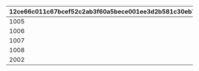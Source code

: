 |12ce66c011c67bcef52c2ab3f60a5bece001ee3d2b581c30eb75687b61b63460|00a5cc7971a311329b9a145491ceb5e895b6d88af74dc475d5df5818fbba8728|6897ba1b885ea6b19f8158749c7c1183af4fba734a0ed88ef3cbffb2b070b5d8|e7d2f4d36773aa9f4ec4709236374cb6b92ea8ff48dfa8c8ddcbcd3f1563d47d|59d8340a0fefb537f5c288618b52c092f7a7050a41281f42bcb19d02dcec8ba4|ea447b1f107c769a1de58ea25be5fcb4eaeca9181c75788d0d1fc967868cd0b3|f929802675fc4e528fc0889bf497d483bb3267a697b7829eb0dc7409b882f4d9|ebec80d32cb0c9f076af5cb00122077f16d1360fe9ac6bf9b4ab74aa11366d10|02e28a3a4465c174e201f1066fc109b8ee94e37b5ad8b2c352ff683cc2014755|63a9014676d470c4f62853d78b216399fc506d685dfe0e1a9c73fac788cf9056|19fefd7564899f1df0efabff39b5198235025d87f5b67671e906063d97c6ed81|da62012a0efc784d5be58944f8fa50e95dfa75c164e18848441975943655e077|5e521a7c9808fc0cf8808f02c946aa494ec80beacbb6194842e69ba9d07e76b3|9d45ac9281fb0f4dea2c5f72af6c9cd902c36c1eb451f039147fe8fe31c4d0b2|8ef83daea7c8b59cb1b0ecc6f2c5d50fff61f48a18da76548a92fdbf7f8b134b|e48f8538dc2279a8baf925aa295c8e3251faadaebf27a37372963476e60931df|
| --- | --- | --- | --- | --- | --- | --- | --- | --- | --- | --- | --- | --- | --- | --- | --- |
|1005|8|91002|1000|12|94002|1250000|2|20003|25|2|23001|20|0|0|0|
|1006|8|91002|1000|12|94002|1250000|2|20003|25|2|23001|20|0|0|0|
|1007|8|91002|1000|12|94002|1250000|2|20003|25|2|23001|20|0|0|0|
|1008|8|91002|1000|12|94002|1250000|2|20003|25|2|23001|20|0|0|0|
|2002|8|91002|1500|12|94002|5000000|2|20004|10|2|23001|50|0|0|0|